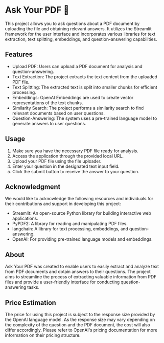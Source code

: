 # Ask Your PDF 💬

This project allows you to ask questions about a PDF document by uploading the file and obtaining relevant answers. It utilizes the Streamlit framework for the user interface and incorporates various libraries for text extraction, text splitting, embeddings, and question-answering capabilities. 

## Features
- Upload PDF: Users can upload a PDF document for analysis and question-answering.
- Text Extraction: The project extracts the text content from the uploaded PDF file.
- Text Splitting: The extracted text is split into smaller chunks for efficient processing.
- Embeddings: OpenAI Embeddings are used to create vector representations of the text chunks.
- Similarity Search: The project performs a similarity search to find relevant documents based on user questions.
- Question-Answering: The system uses a pre-trained language model to generate answers to user questions.
 
## Usage

1. Make sure you have the necessary PDF file ready for analysis.
2. Access the application through the provided local URL.
3. Upload your PDF file using the file uploader.
4. Enter your question in the designated text input field.
5. Click the submit button to receive the answer to your question.

## Acknowledgment
We would like to acknowledge the following resources and individuals for their contributions and support in developing this project:
- Streamlit: An open-source Python library for building interactive web applications.
- PyPDF2: A library for reading and manipulating PDF files.
- langchain: A library for text processing, embeddings, and question-answering.
- OpenAI: For providing pre-trained language models and embeddings.

## About
Ask Your PDF was created to enable users to easily extract and analyze text from PDF documents and obtain answers to their questions. The project aims to streamline the process of extracting valuable information from PDF files and provide a user-friendly interface for conducting question-answering tasks.

## Price Estimation
The price for using this project is subject to the response size provided by the OpenAI language model. As the response size may vary depending on the complexity of the question and the PDF document, the cost will also differ accordingly. Please refer to OpenAI's pricing documentation for more information on their pricing structure.

